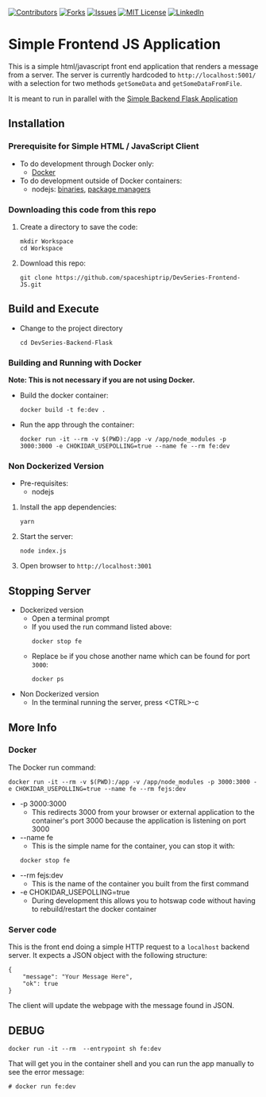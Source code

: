 <!-- PROJECT SHIELDS -->
<!--
*** I'm using markdown "reference style" links for readability.
*** Reference links are enclosed in brackets [ ] instead of parentheses ( ).
*** See the bottom of this document for the declaration of the reference variables
*** for contributors-url, forks-url, etc. This is an optional, concise syntax you may use.
*** https://www.markdownguide.org/basic-syntax/#reference-style-links
-->
[![Contributors][contributors-shield]][contributors-url]
[![Forks][forks-shield]][forks-url]
[![Issues][issues-shield]][issues-url]
[![MIT License][license-shield]][license-url]
[![LinkedIn][linkedin-shield]][linkedin-url]



# Simple Frontend JS Application

This is a simple html/javascript front end application that renders a message from a server.  The server is currently hardcoded to `http://localhost:5001/` with a selection for two methods `getSomeData` and `getSomeDataFromFile`.

It is meant to run in parallel with the [Simple Backend Flask Application](https://github.com/spaceshiptrip/TechInterview-Backend)


## Installation

### Prerequisite for Simple HTML / JavaScript Client
* To do development through Docker only:
  * [Docker](https://docs.docker.com/get-docker/)
* To do development outside of Docker containers:
  * nodejs: [binaries](https://nodejs.org/en/download/), [package managers](https://nodejs.org/en/download/package-manager/)

### Downloading this code from this repo
1. Create a directory to save the code:
   ```
   mkdir Workspace
   cd Workspace
   ```
2. Download this repo:
   ```
   git clone https://github.com/spaceshiptrip/DevSeries-Frontend-JS.git
   ```


## Build and Execute
* Change to the project directory
  ```
  cd DevSeries-Backend-Flask
  ```

### Building and Running with Docker
**Note: This is not necessary if you are not using Docker.**

* Build the docker container:
  ```
  docker build -t fe:dev .
  ```

* Run the app through the container:
  ```
  docker run -it --rm -v $(PWD):/app -v /app/node_modules -p 3000:3000 -e CHOKIDAR_USEPOLLING=true --name fe --rm fe:dev
  ```

### Non Dockerized Version
* Pre-requisites: 
  * nodejs
  
1. Install the app dependencies:
   ```
   yarn
   ```

2. Start the server:
   ```
   node index.js
   ```
   
3. Open browser to `http://localhost:3001`


## Stopping Server
* Dockerized version
  * Open a terminal prompt
  * If you used the run command listed above:
    ```
    docker stop fe
    ```
  * Replace `be` if you chose another name which can be found for port `3000`:
    ```
    docker ps
    ```
* Non Dockerized version
  * In the terminal running the server, press \<CTRL\>-c
  

## More Info
### Docker
The Docker run command:
```
docker run -it --rm -v $(PWD):/app -v /app/node_modules -p 3000:3000 -e CHOKIDAR_USEPOLLING=true --name fe --rm fejs:dev
```
* -p 3000:3000
   * This redirects 3000 from your browser or external application to the container's port 3000 because the application is listening on port 3000
* --name fe
   * This is the simple name for the container, you can stop it with:
   ```
   docker stop fe
   ```
* --rm fejs:dev
   * This is the name of the container you built from the first command
* -e CHOKIDAR_USEPOLLING=true
   * During development this allows you to hotswap code without having to rebuild/restart the docker container


### Server code
This is the front end doing a simple HTTP request to a `localhost` backend server.  It expects a JSON object with the following structure:
```
{
	"message": "Your Message Here",
	"ok": true
}
```

The client will update the webpage with the message found in JSON.


## DEBUG
```
docker run -it --rm  --entrypoint sh fe:dev
```

That will get you in the container shell and you can run the app manually to see the error message:
```
# docker run fe:dev
```



<!-- MARKDOWN LINKS & IMAGES -->
<!-- https://www.markdownguide.org/basic-syntax/#reference-style-links -->
[contributors-shield]: https://img.shields.io/github/contributors/spaceshiptrip/DevSeries-Frontend-JS?style=for-the-badge
[contributors-url]: https://github.com/spaceshiptrip/TechInterview-Backend/graphs/contributors
[forks-shield]: https://img.shields.io/github/forks/spaceshiptrip/DevSeries-Frontend-JS?style=for-the-badge
[forks-url]: https://github.com/spaceshiptrip/TechInterview-Backend/network/members
[issues-shield]: https://img.shields.io/github/issues/spaceshiptrip/DevSeries-Frontend-JS?style=for-the-badge
[issues-url]: https://github.com/spaceshiptrip/TechInterview-Backend/issues
[license-shield]: https://img.shields.io/github/license/spaceshiptrip/DevSeries-Frontend-JS?style=for-the-badge
[license-url]: https://github.com/spaceshiptrip/DevSeries-Frontend-JS/blob/main/LICENSE
[linkedin-shield]: https://img.shields.io/badge/-LinkedIn-black.svg?style=for-the-badge&logo=linkedin&colorB=555
[linkedin-url]: https://www.linkedin.com/in/jaytorres-robotics/
[product-screenshot]: images/screenshot.png

